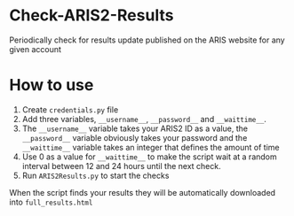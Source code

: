 # Check-ARIS2-Results
Periodically check for results update published on the ARIS website for any given account

# How to use

1. Create `credentials.py` file
2. Add three variables, `__username__`, `__password__` and `__waittime__`.
3. The `__username__` variable takes your ARIS2 ID as a value, the `__password__` variable obviously takes your password and the `__waittime__` variable takes an integer that defines the amount of time
4. Use 0 as a value for `__waittime__` to make the script wait at a random interval between 12 and 24 hours until the next check.
5. Run `ARIS2Results.py` to start the checks

When the script finds your results they will be automatically downloaded into `full_results.html`
